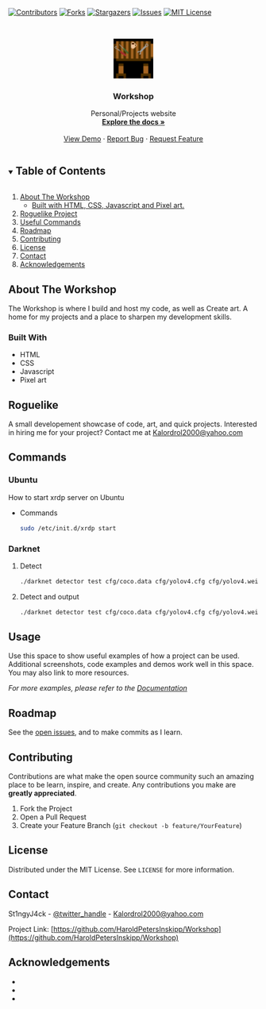 [![Contributors][contributors-shield]]()
[![Forks][forks-shield]]()
[![Stargazers][stars-shield]]()
[![Issues][issues-shield]]()
[![MIT License][license-shield]][license-url]



<!-- PROJECT LOGO -->
<br />
<p align="center">
  <a href="https://github.com/HaroldPetersInskipp/Workshop">
    <img src="Images/favicon.png" alt="Logo" width="80" height="80">
  </a>

  <h3 align="center">Workshop</h3>

  <p align="center">
    Personal/Projects website
    <br />
    <a href="https://github.com/HaroldPetersInskipp/Workshop"><strong>Explore the docs »</strong></a>
    <br />
    <br />
    <a href="https://github.com/HaroldPetersInskipp/Workshop/tree/main/JS/Roguelike">View Demo</a>
    ·
    <a href="https://github.com/HaroldPetersInskipp/Workshop/issues">Report Bug</a>
    ·
    <a href="https://github.com/HaroldPetersInskipp/Workshop/issues">Request Feature</a>
  </p>
</p>



<!-- TABLE OF CONTENTS -->
<details open="open">
  <summary><h2 style="display: inline-block">Table of Contents</h2></summary>
  <ol>
    <li>
      <a href="#about-the-project">About The Workshop</a>
      <ul>
        <li><a href="#built-with">Built with HTML, CSS, Javascript and Pixel art.</a></li>
      </ul>
    </li>
    <li><a href="#Roguelike">Roguelike Project</a>
    <li><a href="#Commands">Useful Commands</a></li>
    <li><a href="#roadmap">Roadmap</a></li>
    <li><a href="#contributing">Contributing</a></li>
    <li><a href="#license">License</a></li>
    <li><a href="#contact">Contact</a></li>
    <li><a href="#acknowledgements">Acknowledgements</a></li>
  </ol>
</details>



<!-- ABOUT THE PROJECT -->
## About The Workshop

The Workshop is where I build and host my code, as well as Create art.
A home for my projects and a place to sharpen my development skills.

### Built With

* HTML
* CSS
* Javascript
* Pixel art



## Roguelike

A small developement showcase of code, art, and quick projects. Interested in hiring me for your project? Contact me at Kalordrol2000@yahoo.com

## Commands
<ul></ul>

### Ubuntu

How to start xrdp server on Ubuntu
* Commands
  ```sh
  sudo /etc/init.d/xrdp start
  ```

### Darknet

1. Detect
   ```sh
   ./darknet detector test cfg/coco.data cfg/yolov4.cfg cfg/yolov4.weights
   ```
2. Detect and output
   ```sh
   ./darknet detector test cfg/coco.data cfg/yolov4.cfg cfg/yolov4.weights -ext_output data/image0.jpg
   ```



<!-- USAGE EXAMPLES -->
## Usage

Use this space to show useful examples of how a project can be used. Additional screenshots, code examples and demos work well in this space. You may also link to more resources.

_For more examples, please refer to the [Documentation](https://example.com)_



<!-- ROADMAP -->
## Roadmap

See the [open issues](https://github.com/HaroldPetersInskipp/Workshop/issues), and to make commits as I learn.



<!-- CONTRIBUTING -->
## Contributing

Contributions are what make the open source community such an amazing place to be learn, inspire, and create. Any contributions you make are **greatly appreciated**.

1. Fork the Project
2. Open a Pull Request
3. Create your Feature Branch (`git checkout -b feature/YourFeature`)


<!-- LICENSE -->
## License

Distributed under the MIT License. See `LICENSE` for more information.



<!-- CONTACT -->
## Contact

St1ngyJ4ck - [@twitter_handle](https://twitter.com/St1ngyJ4ck) - Kalordrol2000@yahoo.com

Project Link: [https://github.com/HaroldPetersInskipp/Workshop](https://github.com/HaroldPetersInskipp/Workshop)



<!-- ACKNOWLEDGEMENTS -->
## Acknowledgements

* []()
* []()
* []()





<!-- MARKDOWN LINKS & IMAGES -->
<!-- https://www.markdownguide.org/basic-syntax/#reference-style-links -->
[contributors-shield]: https://img.shields.io/github/contributors/HaroldPetersInskipp/Workshop.svg?style=for-the-badge
[contributors-url]: https://github.com/HaroldPetersInskipp/Workshop/graphs/contributors
[forks-shield]: https://img.shields.io/github/forks/HaroldPetersInskipp/Workshop.svg?style=for-the-badge
[forks-url]: https://github.com/HaroldPetersInskipp/Workshop/network/members
[stars-shield]: https://img.shields.io/github/stars/HaroldPetersInskipp/Workshop.svg?style=for-the-badge
[stars-url]: https://github.com/HaroldPetersInskipp/Workshop/stargazers
[issues-shield]: https://img.shields.io/github/issues/HaroldPetersInskipp/Workshop.svg?style=for-the-badge
[issues-url]: https://github.com/HaroldPetersInskipp/Workshop/issues
[license-shield]: https://img.shields.io/github/license/HaroldPetersInskipp/Workshop.svg?style=for-the-badge
[license-url]: https://github.com/HaroldPetersInskipp/Workshop/blob/master/LICENSE.txt
